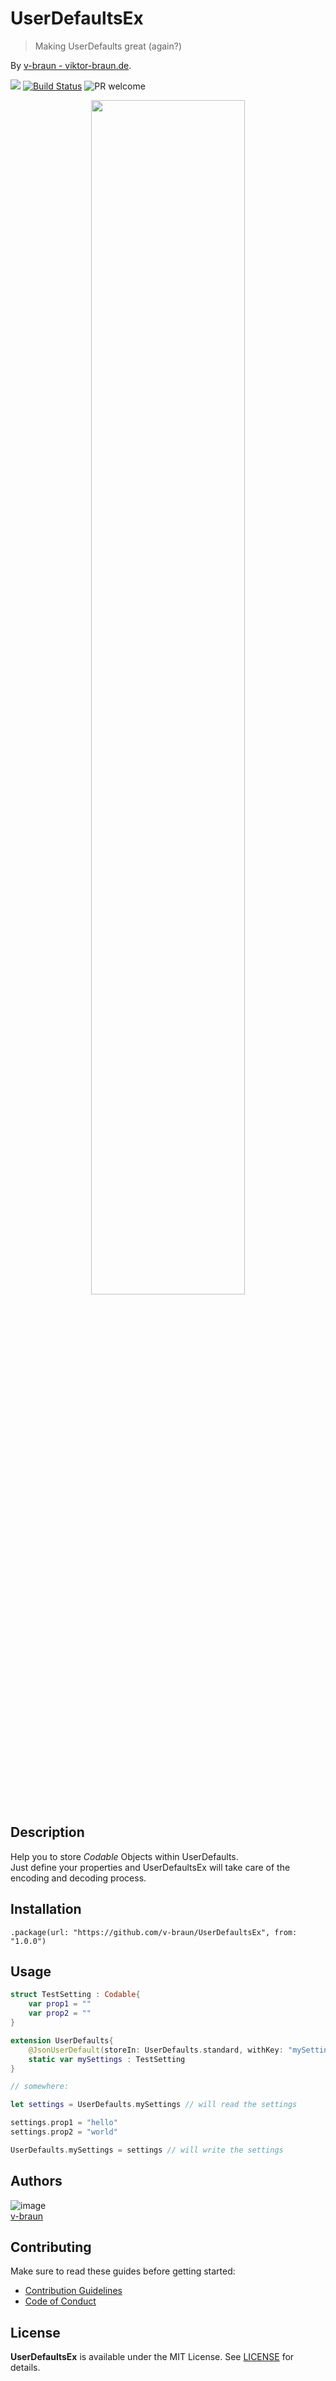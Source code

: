 # UserDefaultsEx
> Making UserDefaults great (again?)

By [v-braun - viktor-braun.de](https://viktor-braun.de).

[![](https://img.shields.io/github/license/v-braun/UserDefaultsEx.svg?style=flat-square)](https://github.com/v-braun/UserDefaultsEx/blob/master/LICENSE)
[![Build Status](https://img.shields.io/travis/v-braun/UserDefaultsEx.svg?style=flat-square)](https://travis-ci.org/v-braun/UserDefaultsEx)
![PR welcome](https://img.shields.io/badge/PR-welcome-green.svg?style=flat-square)

<p align="center">
<img width="70%" src="https://via.placeholder.com/800x480.png?text=this%20is%20a%20placeholder%20for%20the%20project%20banner" />
</p>


## Description
Help you to store _Codable_ Objects within UserDefaults.  
Just define your properties and UserDefaultsEx will take care of the encoding and decoding process.


## Installation

```
.package(url: "https://github.com/v-braun/UserDefaultsEx", from: "1.0.0")
```


## Usage

``` swift
struct TestSetting : Codable{
    var prop1 = ""
    var prop2 = ""
}

extension UserDefaults{
    @JsonUserDefault(storeIn: UserDefaults.standard, withKey: "mySettings", defaults: TestSetting())
    static var mySettings : TestSetting
}

// somewhere:

let settings = UserDefaults.mySettings // will read the settings

settings.prop1 = "hello"
settings.prop2 = "world"

UserDefaults.mySettings = settings // will write the settings

```


## Authors

![image](https://avatars3.githubusercontent.com/u/4738210?v=3&amp;s=50)  
[v-braun](https://github.com/v-braun/)



## Contributing

Make sure to read these guides before getting started:
- [Contribution Guidelines](https://github.com/v-braun/UserDefaultsEx/blob/master/CONTRIBUTING.md)
- [Code of Conduct](https://github.com/v-braun/UserDefaultsEx/blob/master/CODE_OF_CONDUCT.md)

## License
**UserDefaultsEx** is available under the MIT License. See [LICENSE](https://github.com/v-braun/UserDefaultsEx/blob/master/LICENSE) for details.
